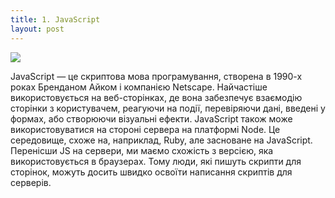 ```yaml
---
title: 1. JavaScript
layout: post
---
```



![](/poznan/assets/240px-Unofficial_JavaScript_logo_2.svg.png)

JavaScript &mdash; це скриптова мова програмування, створена в 1990-х роках Бренданом Айком і компанією Netscape. Найчастіше використовується на веб-сторінках, де вона забезпечує взаємодію сторінки з користувачем, реагуючи на події, перевіряючи дані, введені у формах, або створюючи візуальні ефекти. JavaScript також може використовуватися на стороні сервера на платформі Node. Це середовище, схоже на, наприклад, Ruby, але засноване на JavaScript. Перенісши JS на сервери, ми маємо схожість з версією, яка використовується в браузерах. Тому люди, які пишуть скрипти для сторінок, можуть досить швидко освоїти написання скриптів для серверів.

